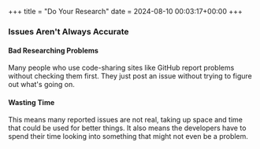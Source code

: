 +++
title = "Do Your Research"
date = 2024-08-10 00:03:17+00:00
+++
### Issues Aren't Always Accurate

#### Bad Researching Problems

Many people who use code-sharing sites like GitHub report problems without checking them first. They just post an issue without trying to figure out what's going on.

#### Wasting Time

This means many reported issues are not real, taking up space and time that could be used for better things. It also means the developers have to spend their time looking into something that might not even be a problem.
